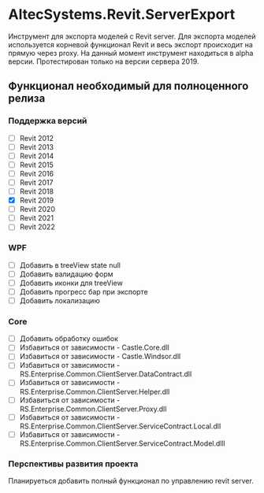 ﻿# AltecSystems.Revit.ServerExport

Инструмент для экспорта моделей с Revit server. Для экспорта моделей используется корневой функционал Revit и весь экспорт происходит на прямую через proxy. На данный момент инструмент находиться в alpha версии. Протестирован только на версии сервера 2019.

## Функционал необходимый для полноценного релиза

### Поддержка версий 

- [ ] Revit 2012
- [ ] Revit 2013
- [ ] Revit 2014
- [ ] Revit 2015
- [ ] Revit 2016
- [ ] Revit 2017
- [ ] Revit 2018
- [x] Revit 2019
- [ ] Revit 2020
- [ ] Revit 2021
- [ ] Revit 2022

### WPF

- [ ] Добавить в treeView state null
- [ ] Добавить валидацию форм 
- [ ] Добавить иконки для treeView
- [ ] Добавить прогресс бар при экспорте 
- [ ] Добавить локализацию

### Core 

- [ ] Добавить обработку ошибок 
- [ ] Избавиться от зависимости - Castle.Core.dll
- [ ] Избавиться от зависимости - Castle.Windsor.dll
- [ ] Избавиться от зависимости - RS.Enterprise.Common.ClientServer.DataContract.dll
- [ ] Избавиться от зависимости - RS.Enterprise.Common.ClientServer.Helper.dll
- [ ] Избавиться от зависимости - RS.Enterprise.Common.ClientServer.Proxy.dll
- [ ] Избавиться от зависимости - RS.Enterprise.Common.ClientServer.ServiceContract.Local.dll
- [ ] Избавиться от зависимости - RS.Enterprise.Common.ClientServer.ServiceContract.Model.dlll

### Перспективы развития проекта 

Планируеться добавить полный функционал по управлению revit server. 


